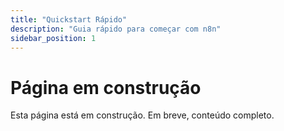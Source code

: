 ```yaml
---
title: "Quickstart Rápido"
description: "Guia rápido para começar com n8n"
sidebar_position: 1
---
```


# Página em construção

Esta página está em construção. Em breve, conteúdo completo.
